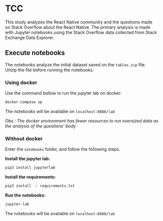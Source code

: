# TCC

This study analyzes the React Native community and the questions made on Stack Overflow about the React Native. The primary analysis is made with Jupyter notebooks using the Stack Overflow data collected from Stack Exchange Data Explorer.

## Execute notebooks

The notebooks analyze the initial dataset saved on the `tables.zip` file. Unzip the file before running the notebooks.

### Using docker

Use the command bellow to run the jupyter lab on docker:

```sh
docker-compose up
```

The notebooks will be available on `localhost:8888/lab`

*Obs.: The docker environment has fewer resources to run oversized data as the analysis of the questions' body*

### Without docker

Enter the `notebooks` folder, and follow the following steps.

**Install the jupyter lab:**

```sh
pip3 install jupyterlab
```

**Install the requirements:**

```sh
pip3 install -r requirements.txt
```

**Run the notebooks:**

```sh
jupyter-lab
```

The notebooks will be available on `localhost:8888/lab`